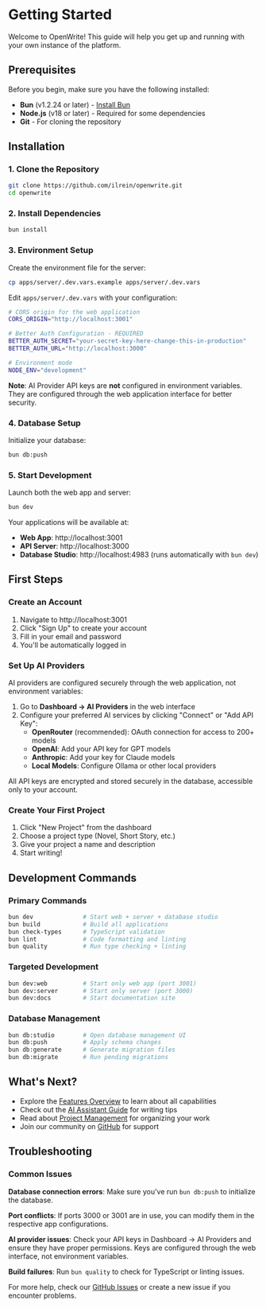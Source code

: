 # Getting Started

Welcome to OpenWrite! This guide will help you get up and running with your own instance of the platform.

## Prerequisites

Before you begin, make sure you have the following installed:

- **Bun** (v1.2.24 or later) - [Install Bun](https://bun.sh)
- **Node.js** (v18 or later) - Required for some dependencies
- **Git** - For cloning the repository

## Installation

### 1. Clone the Repository

```bash
git clone https://github.com/ilrein/openwrite.git
cd openwrite
```

### 2. Install Dependencies

```bash
bun install
```

### 3. Environment Setup

Create the environment file for the server:

```bash
cp apps/server/.dev.vars.example apps/server/.dev.vars
```

Edit `apps/server/.dev.vars` with your configuration:

```bash
# CORS origin for the web application
CORS_ORIGIN="http://localhost:3001"

# Better Auth Configuration - REQUIRED
BETTER_AUTH_SECRET="your-secret-key-here-change-this-in-production"
BETTER_AUTH_URL="http://localhost:3000"

# Environment mode
NODE_ENV="development"
```

**Note**: AI Provider API keys are **not** configured in environment variables. They are configured through the web application interface for better security.

### 4. Database Setup

Initialize your database:

```bash
bun db:push
```

### 5. Start Development

Launch both the web app and server:

```bash
bun dev
```

Your applications will be available at:
- **Web App**: http://localhost:3001
- **API Server**: http://localhost:3000
- **Database Studio**: http://localhost:4983 (runs automatically with `bun dev`)

## First Steps

### Create an Account

1. Navigate to http://localhost:3001
2. Click "Sign Up" to create your account
3. Fill in your email and password
4. You'll be automatically logged in

### Set Up AI Providers

AI providers are configured securely through the web application, not environment variables:

1. Go to **Dashboard → AI Providers** in the web interface
2. Configure your preferred AI services by clicking "Connect" or "Add API Key":
   - **OpenRouter** (recommended): OAuth connection for access to 200+ models
   - **OpenAI**: Add your API key for GPT models  
   - **Anthropic**: Add your key for Claude models
   - **Local Models**: Configure Ollama or other local providers

All API keys are encrypted and stored securely in the database, accessible only to your account.

### Create Your First Project

1. Click "New Project" from the dashboard
2. Choose a project type (Novel, Short Story, etc.)
3. Give your project a name and description
4. Start writing!

## Development Commands

### Primary Commands
```bash
bun dev              # Start web + server + database studio
bun build            # Build all applications
bun check-types      # TypeScript validation
bun lint             # Code formatting and linting
bun quality          # Run type checking + linting
```

### Targeted Development
```bash
bun dev:web          # Start only web app (port 3001)
bun dev:server       # Start only server (port 3000)
bun dev:docs         # Start documentation site
```

### Database Management
```bash
bun db:studio        # Open database management UI
bun db:push          # Apply schema changes
bun db:generate      # Generate migration files
bun db:migrate       # Run pending migrations
```

## What's Next?

- Explore the [Features Overview](./features.md) to learn about all capabilities
- Check out the [AI Assistant Guide](./ai-assistant.md) for writing tips
- Read about [Project Management](./projects.md) for organizing your work
- Join our community on [GitHub](https://github.com/ilrein/openwrite) for support

## Troubleshooting

### Common Issues

**Database connection errors**: Make sure you've run `bun db:push` to initialize the database.

**Port conflicts**: If ports 3000 or 3001 are in use, you can modify them in the respective app configurations.

**AI provider issues**: Check your API keys in Dashboard → AI Providers and ensure they have proper permissions. Keys are configured through the web interface, not environment variables.

**Build failures**: Run `bun quality` to check for TypeScript or linting issues.

For more help, check our [GitHub Issues](https://github.com/ilrein/openwrite/issues) or create a new issue if you encounter problems.